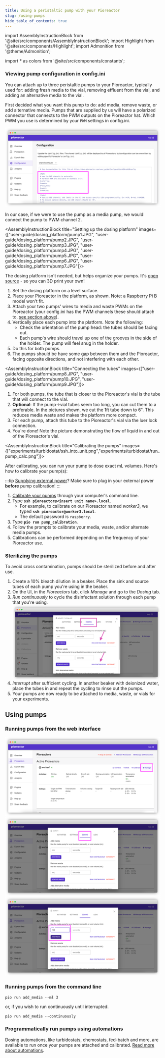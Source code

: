 ```yaml
---
title: Using a peristaltic pump with your Pioreactor
slug: /using-pumps
hide_table_of_contents: true
---
```


import AssemblyInstructionBlock from '@site/src/components/AssemblyInstructionBlock';
import Highlight from '@site/src/components/Highlight';
import Admonition from '@theme/Admonition';

import * as colors from '@site/src/components/constants';

### Viewing pump configuration in config.ini

You can attach up to three peristaltic pumps to your Pioreactor, typically used for: adding fresh media to the vial, removing effluent from the vial, and adding an alternative media to the vial.


First decided what you want this pump to do: add media, remove waste, or add alternative media. Pumps that are supplied by us will have a polarized connector that connects to the PWM outputs on the Pioreactor hat. Which PWM you use is determined by your `PWM` settings in config.ini.

![](/img/user-guide/pwm_config.png)

In our case, if we were to use the pump as a media pump, we would connect the pump to PWM channel 2.



<AssemblyInstructionBlock title="Setting up the dosing platform" images={["user-guide/dosing_platform/pump1.JPG", "user-guide/dosing_platform/pump2.JPG", "user-guide/dosing_platform/pump3.JPG", "user-guide/dosing_platform/pump4.JPG", "user-guide/dosing_platform/pump5.JPG", "user-guide/dosing_platform/pump6.JPG", "user-guide/dosing_platform/pump7.JPG"]}>

The dosing platform isn't needed, but helps organize your pumps. It's [open source](https://www.printables.com/model/298240-pioreactor-platform-with-dovetails) - so you can 3D print your own!

1. Set the dosing platform on a level surface.
2. Place your Pioreactor in the platform, as shown. Note: a Raspberry Pi B model won't fit.
3. Attach your two pumps' wires to <Highlight color={colors.orange}>media and waste PWMs</Highlight> on the Pioreactor (your config.ini has the PWM channels these should attach to, [see section above](/user-guide/using-pumps#viewing-pump-configuration-in-configini)).
4. Vertically place each pump into the platform. Note the following:
   - Check the orientation of the pump head: the tubes should be <Highlight color={colors.green}>facing out</Highlight>.
   - Each pump's wire should travel up one of the <Highlight color={colors.blue}>grooves in the side</Highlight> of the holder. The pump will feel snug in the holder.
 5. Do this for both pumps.
 6. The pumps should be have some gap between them and the Pioreactor, facing opposite directions, and not interfering with each other.

</AssemblyInstructionBlock>

<AssemblyInstructionBlock title="Connecting the tubes" images={["user-guide/dosing_platform/pump8.JPG",  "user-guide/dosing_platform/pump10.JPG", "user-guide/dosing_platform/pump9.JPG"]}>


1. For both pumps, the tube that is closer to the Pioreactor's vial is the tube that will connect to the vial.
2. **Optional**: If the pump→vial tubes seem too long, you can cut them to a preferable. In the pictures shown, we cut the 1ft tube down to 6". This reduces media waste and makes the platform more compact.
3. For each pump, attach this tube to the Pioreactor's vial via the <Highlight color={colors.blue}>luer lock connection</Highlight>.
4. You're done! Note the picture demonstrating the flow of liquid in and out of the Pioreactor's vial.

</AssemblyInstructionBlock>

<AssemblyInstructionBlock title="Calibrating the pumps" images={["experiments/turbidostat/ssh_into_unit.png","experiments/turbidostat/run_pump_calc.png"]}>

After calibrating, you can run your pump to dose exact mL volumes. Here's how to calibrate your pump(s):

:::tip
[Supplying external power](/user-guide/external-power)? Make sure to plug in your external power **before** pump calibration!
:::

1. [Calibrate your pumps](/user-guide/hardware-calibrations#pump-calibration) through your computer's command line. 
2.	Type **`ssh pioreactor@<insert unit name>.local`**. 
	*	For example, to calibrate on our Pioreactor named _worker3_, we typed **`ssh pioreactor@worker3.local`**.
	*	The default password is `raspberry`.
3. Type **`pio run pump_calibration`**. 
4. Follow the prompts to calibrate your media, waste, and/or alternate media pumps. 
5. Calibrations can be performed depending on the frequency of your Pioreactor use. 

</AssemblyInstructionBlock>

### Sterilizing the pumps

To avoid cross contamination, pumps should be sterilized before and after use. 

1. Create a 10% bleach dilution in a beaker. Place the sink and source tubes of each pump you're using in the beaker. 
2. On the UI, in the _Pioreactors_ tab, click _Manage_ and go to the _Dosing_ tab. 
3. _Run continuously_ to cycle the disinfectant solution through each pump that you're using. 
![](/img/user-guide/dosing_in_ui.png)
4. _Interrupt_ after sufficient cycling. In another beaker with deionized water, place the tubes in and repeat the cycling to rinse out the pumps. 
5. Your pumps are now ready to be attached to media, waste, or vials for your experiments. 

## Using pumps

### Running pumps from the web interface

![](/img/user-guide/manage_ui.png)
![](/img/user-guide/dosing_ui.png)
![](/img/user-guide/add_media_ui.png)


### Running pumps from the command line

```
pio run add_media --ml 3
```

or, if you wish to run continuously until interrupted.

```
pio run add_media --continuously
```

### Programmatically run pumps using automations

Dosing automations, like turbidostats, chemostats, fed-batch and more, are available to run once your pumps are attached and calibrated. [Read more about automations](/user-guide/dosing-automations).



